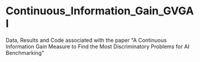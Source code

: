 # Continuous_Information_Gain_GVGAI
Data, Results and Code associated with the paper "A Continuous Information Gain Measure to Find the Most Discriminatory Problems for AI Benchmarking"
